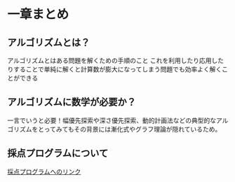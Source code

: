 # 一章まとめ

## アルゴリズムとは？
アルゴリズムとはある問題を解くための手順のこと
これを利用したり応用したりすることで単純に解くと計算数が膨大になってしまう問題でも効率よく解くことができる
## アルゴリズムに数学が必要か？
一言でいうと必要！幅優先探索や深さ優先探索、動的計画法などの典型的なアルゴリズムをとってみてもその背景には漸化式やグラフ理論が隠れているため。
## 採点プログラムについて
[採点プログラムへのリンク](https://atcoder.jp/contests/math-and-algorithm)

